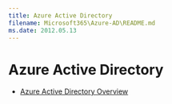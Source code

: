 ```yaml
---
title: Azure Active Directory
filename: Microsoft365\Azure-AD\README.md
ms.date: 2012.05.13
---
```


# Azure Active Directory

- [Azure Active Directory Overview](Azure-Active-Directory-Overview)